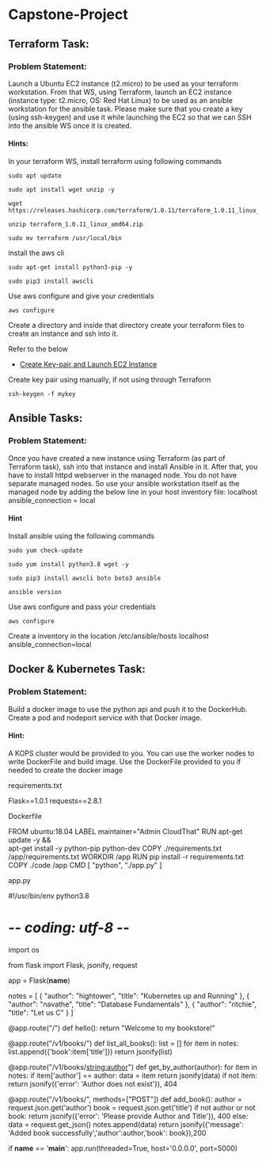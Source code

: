 # Capstone-Project

## Terraform Task:

### Problem Statement: 
Launch a Ubuntu EC2 instance (t2.micro) to be used as your terraform workstation. From that WS, using Terraform, launch an EC2 
instance (instance type: t2.micro, OS: Red Hat Linux) to be used as an ansible 
workstation for the ansible task. Please make sure that you create a key (using ssh-keygen) and use it while launching the EC2 so that we can SSH into the 
ansible WS once it is created.

#### Hints:
In your terraform WS, install terraform using following commands
```
sudo apt update
```
```
sudo apt install wget unzip -y
```
```
wget https://releases.hashicorp.com/terraform/1.0.11/terraform_1.0.11_linux_amd64.zip
```
```
unzip terraform_1.0.11_linux_amd64.zip
```
```
sudo mv terraform /usr/local/bin
```

install the aws cli
```
sudo apt-get install python3-pip -y
```
```
sudo pip3 install awscli
```

Use aws configure and give your credentials
```
aws configure
```

Create a directory and inside that directory create your terraform files to create an instance and ssh into it.

Refer to the below

* [Create Key-pair and Launch EC2 Instance](https://github.com/Mehar-Nafis/TerraformLabs/blob/main/AWS-Key%20Pair%20Generation.md)

Create key pair using manually, if not using through Terraform
```
ssh-keygen -f mykey
```



## Ansible Tasks:

### Problem Statement: 

Once you have created a new instance using Terraform (as part of Terraform task), ssh into that instance and install Ansible in it. After that, you have to install httpd webserver in the managed node. You do not have separate managed nodes. So use your ansible workstation itself as the managed node by adding the below line in your host inventory file:
localhost ansible_connection = local

#### Hint
Install ansible using the following commands
```
sudo yum check-update
```
```
sudo yum install python3.8 wget -y
```
```
sudo pip3 install awscli boto boto3 ansible
```
```
ansible version
```

Use aws configure and pass your credentials
```
aws configure
```

Create a inventory in the location /etc/ansible/hosts
localhost ansible_connection=local


## Docker & Kubernetes Task:

### Problem Statement: 
Build a docker image to use the python api and push it to the DockerHub. 
Create a pod and nodeport service with that Docker image.

#### Hint: 
A KOPS cluster would be provided to you. You can use the worker nodes to 
write DockerFile and build image. Use the DockerFile provided to you if needed to 
create the docker image

requirements.txt

Flask==1.0.1
requests==2.8.1

Dockerfile

FROM ubuntu:18.04
LABEL maintainer="Admin CloudThat"
RUN apt-get update -y && \
    apt-get install -y python-pip python-dev
COPY ./requirements.txt /app/requirements.txt
WORKDIR /app
RUN pip install -r requirements.txt
COPY ./code /app
CMD [ "python", "./app.py" ]

app.py

#!/usr/bin/env python3.8
# -*- coding: utf-8 -*-
import os

from flask import Flask, jsonify, request

app = Flask(__name__)

notes = [
    {
        "author": "hightower",
        "title": "Kubernetes up and Running"
    },
    {
        "author": "navathe",
        "title": "Database Fundamentals"
    },
    {
        "author": "ritchie",
        "title": "Let us C"
    }
]

@app.route("/")
def hello():
    return "Welcome to my bookstore!"

@app.route("/v1/books/")
def list_all_books():
    list = []
    for item in notes:
       list.append({'book':item['title']})
    return jsonify(list)

@app.route("/v1/books/<string:author>")
def get_by_author(author):
    for item in notes:
	    if item['author'] == author:
	       data = item
    return jsonify(data)
    if not item:
        return jsonify({'error': 'Author does not exist'}), 404

@app.route("/v1/books/", methods=["POST"])
def add_book():
    author = request.json.get('author')
    book = request.json.get('title')
    if not author or not book:
        return jsonify({'error': 'Please provide Author and Title'}), 400
    else:
        data = request.get_json()
        notes.append(data)
        return jsonify({'message': 'Added book successfully','author':author,'book': book}),200

if __name__ == '__main__':
    app.run(threaded=True, host='0.0.0.0', port=5000)
